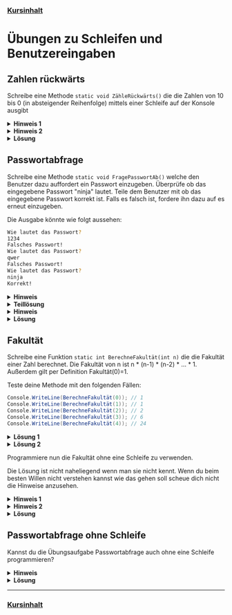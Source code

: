 ### [Kursinhalt](../README.md)


Übungen zu Schleifen und Benutzereingaben
=========================================

Zahlen rückwärts
-----------------

Schreibe eine Methode `static void ZähleRückwärts()` die die Zahlen von 10 bis 0 (in absteigender Reihenfolge) mittels einer Schleife auf der Konsole ausgibt

<details><summary><b>Hinweis 1</b></summary>

- Weise der Iterationsvariablen zunächst den Wert 10 zu.
</details>

<details><summary><b>Hinweis 2</b></summary>

- Am Ender einer Iteration muss die Zahl um eins verringert werden. Verwende also den Ausdruck `i--`.
</details>

<details><summary><b>Lösung</b></summary>

```cs
static void ZähleRückwärts()
{
    for (int i = 10; i >= 0; i--)
    {
        Console.WriteLine(i);
    }
}
```
</details>

Passwortabfrage
-----------------

Schreibe eine Methode `static void FragePasswortAb()` welche den Benutzer dazu auffordert ein Passwort einzugeben. Überprüfe ob das eingegebene Passwort "ninja" lautet. Teile dem Benutzer mit ob das eingegebene Passwort korrekt ist. Falls es falsch ist, fordere ihn dazu auf es erneut einzugeben.

Die Ausgabe könnte wie folgt aussehen:


```sh
Wie lautet das Passwort?
1234
Falsches Passwort!
Wie lautet das Passwort?
qwer
Falsches Passwort!
Wie lautet das Passwort?
ninja
Korrekt!
```

<details>
  <summary><b>Hinweis</b></summary>

  - Verwende eine `while(true)`-Schleife.
  - Verwende die Methode `Console.ReadLine()`.
</details>

<details>
    <summary><b>Teillösung</b></summary>

```cs
static void FragePasswortAb()
{
    while(true)
    {
        Console.WriteLine("Wie lautet das Passwort?");

        string eingabe = Console.ReadLine();
        
        // Überprüfe die Eingabe.
    } 
}
```
</details>

<details>
  <summary><b>Hinweis</b></summary>

- Verwende `if-else`.
- Beende die Schleife im Erfolgsfall.
</details>

<details>
    <summary><b>Lösung</b></summary>

```cs
static void FragePasswortAb()
{
    while(true)
    {
        Console.WriteLine("Wie lautet das Passwort?");

        string eingabe = Console.ReadLine();

        if(eingabe == "ninja")
        {
            Console.WriteLine("Korrekt!");
            break;
        }
        else
        {
            Console.WriteLine("Falsches Passwort!");
        }
    } 
}
```
</details>

Fakultät
--------

Schreibe eine Funktion `static int BerechneFakultät(int n)` die die Fakultät einer Zahl berechnet. Die Fakultät von n ist n * (n-1) * (n-2) * ... * 1. Außerdem gilt per Definition Fakultät(0)=1. 

Teste deine Methode mit den folgenden Fällen: 

```cs
Console.WriteLine(BerechneFakultät(0)); // 1
Console.WriteLine(BerechneFakultät(1)); // 1
Console.WriteLine(BerechneFakultät(2)); // 2
Console.WriteLine(BerechneFakultät(3)); // 6
Console.WriteLine(BerechneFakultät(4)); // 24

```

<details><summary><b>Lösung 1</b></summary>

Die Lösung für eine Abwärtsiteration (`i--`) lautet:

```cs
static int BerechneFakultät(int n)
{
    if (n == 0) return 1;

    int result = n;

    for (int i = n - 1; i>= 1; i--)
    {
        result = result * i;
    }

    return result;
}
```

</details>

<details><summary><b>Lösung 2</b></summary>

Die Lösung für eine Aufwärtsiteration (`i++`) ist:

```cs
static int BerechneFakultät(int n)
{
    int result = 1;

    for(int i = 2; i<=n; i++)
    {
        result = result * i;
    }

    return result;
}
```

</details>

Programmiere nun die Fakultät ohne eine Schleife zu verwenden. 

Die Lösung ist nicht naheliegend wenn man sie nicht kennt. Wenn du beim besten Willen nicht verstehen kannst wie das gehen soll scheue dich nicht die Hinweise anzusehen.

<details><summary><b>Hinweis 1</b></summary>

Bei genauer Betrachtung gilt für die Fakultät für den Fall dass n ungleich 0 ist: Fakultät(n) = n * Fakultät(n-1).
</details>

<details><summary><b>Hinweis 2</b></summary>

Du musst also in der Methode `BerechneFakultät` die Methode selbst wieder aufrufen. Dies nennt sich Rekursion.
</details>

<details><summary><b>Lösung</b></summary>

```cs
static int BerechneFakultät(int n)
{
    if (n == 0)
    {
        return 1;
    }
    else
    {
        return n * BerechneFakultät(n - 1);
    }
}

```
</details>

Passwortabfrage ohne Schleife
--------------------------------

Kannst du die Übungsaufgabe Passwortabfrage auch ohne eine Schleife programmieren?

<details>
  <summary><b>Hinweis</b></summary>

  - Du musst in der Methode die Methode selbst wieder aufrufen (Rekursion).
</details>

<details>
    <summary><b>Lösung</b></summary>

```cs
static void FragePasswortAb()
{
    Console.WriteLine("Wie lautet das Passwort?");

    string eingabe = Console.ReadLine();
    if (eingabe == "ninja")
    {
        Console.WriteLine("Korrekt!");
    }
    else
    {
        Console.WriteLine("Falsches Passwort!");
        FragePasswortAb();
    }
}
```
</details>

---

### [Kursinhalt](../README.md)
